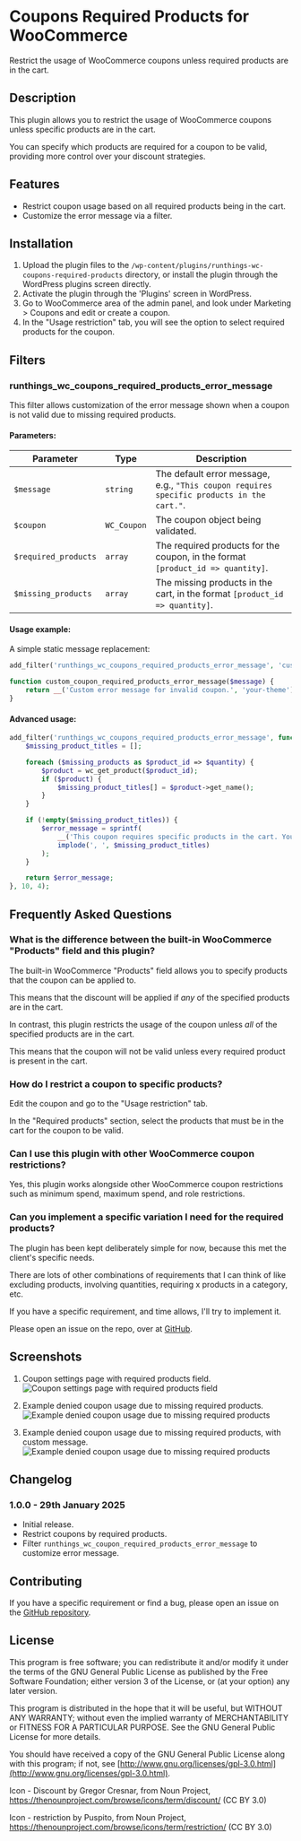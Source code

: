 # Coupons Required Products for WooCommerce

Restrict the usage of WooCommerce coupons unless required products are in the cart.

## Description

This plugin allows you to restrict the usage of WooCommerce coupons unless specific products are in the cart.

You can specify which products are required for a coupon to be valid, providing more control over your discount strategies.

## Features

- Restrict coupon usage based on all required products being in the cart.
- Customize the error message via a filter.

## Installation

1. Upload the plugin files to the `/wp-content/plugins/runthings-wc-coupons-required-products` directory, or install the plugin through the WordPress plugins screen directly.
2. Activate the plugin through the 'Plugins' screen in WordPress.
3. Go to WooCommerce area of the admin panel, and look under Marketing > Coupons and edit or create a coupon.
4. In the "Usage restriction" tab, you will see the option to select required products for the coupon.

## Filters

### runthings_wc_coupons_required_products_error_message

This filter allows customization of the error message shown when a coupon is not valid due to missing required products.

#### Parameters:

| Parameter            | Type        | Description                                                                               |
| -------------------- | ----------- | ----------------------------------------------------------------------------------------- |
| `$message`           | `string`    | The default error message, e.g., `"This coupon requires specific products in the cart."`. |
| `$coupon`            | `WC_Coupon` | The coupon object being validated.                                                        |
| `$required_products` | `array`     | The required products for the coupon, in the format `[product_id => quantity]`.           |
| `$missing_products`  | `array`     | The missing products in the cart, in the format `[product_id => quantity]`.               |

#### Usage example:

A simple static message replacement:

```php
add_filter('runthings_wc_coupons_required_products_error_message', 'custom_coupon_required_products_error_message');

function custom_coupon_required_products_error_message($message) {
    return __('Custom error message for invalid coupon.', 'your-theme');
}
```

#### Advanced usage:

```php
add_filter('runthings_wc_coupons_required_products_error_message', function ($error_message, $coupon, $required_products, $missing_products) {
    $missing_product_titles = [];

    foreach ($missing_products as $product_id => $quantity) {
        $product = wc_get_product($product_id);
        if ($product) {
            $missing_product_titles[] = $product->get_name();
        }
    }

    if (!empty($missing_product_titles)) {
        $error_message = sprintf(
            __('This coupon requires specific products in the cart. You still need to add the following products: %s', 'your-theme'),
            implode(', ', $missing_product_titles)
        );
    }

    return $error_message;
}, 10, 4);
```

## Frequently Asked Questions

### What is the difference between the built-in WooCommerce "Products" field and this plugin?

The built-in WooCommerce "Products" field allows you to specify products that the coupon can be applied to.

This means that the discount will be applied if _any_ of the specified products are in the cart.

In contrast, this plugin restricts the usage of the coupon unless _all_ of the specified products are in the cart.

This means that the coupon will not be valid unless every required product is present in the cart.

### How do I restrict a coupon to specific products?

Edit the coupon and go to the "Usage restriction" tab.

In the "Required products" section, select the products that must be in the cart for the coupon to be valid.

### Can I use this plugin with other WooCommerce coupon restrictions?

Yes, this plugin works alongside other WooCommerce coupon restrictions such as minimum spend, maximum spend, and role restrictions.

### Can you implement a specific variation I need for the required products?

The plugin has been kept deliberately simple for now, because this met the client's specific needs.

There are lots of other combinations of requirements that I can think of like excluding products, involving quantities, requiring x products in a category, etc.

If you have a specific requirement, and time allows, I'll try to implement it.

Please open an issue on the repo, over at [GitHub](https://github.com/runthings-dev/runthings-wc-coupons-required-products).

## Screenshots

1. Coupon settings page with required products field.
   ![Coupon settings page with required products field](screenshot-1.png)

2. Example denied coupon usage due to missing required products.
   ![Example denied coupon usage due to missing required products](screenshot-2.png)

3. Example denied coupon usage due to missing required products, with custom message.
   ![Example denied coupon usage due to missing required products](screenshot-3.png)

## Changelog

### 1.0.0 - 29th January 2025

- Initial release.
- Restrict coupons by required products.
- Filter `runthings_wc_coupon_required_products_error_message` to customize error message.

## Contributing

If you have a specific requirement or find a bug, please open an issue on the [GitHub repository](https://github.com/runthings-dev/runthings-wc-coupons-required-products).

## License

This program is free software; you can redistribute it and/or modify it under the terms of the GNU General Public License as published by the Free Software Foundation; either version 3 of the License, or (at your option) any later version.

This program is distributed in the hope that it will be useful, but WITHOUT ANY WARRANTY; without even the implied warranty of MERCHANTABILITY or FITNESS FOR A PARTICULAR PURPOSE. See the GNU General Public License for more details.

You should have received a copy of the GNU General Public License along with this program; if not, see [http://www.gnu.org/licenses/gpl-3.0.html](http://www.gnu.org/licenses/gpl-3.0.html).

Icon - Discount by Gregor Cresnar, from Noun Project, https://thenounproject.com/browse/icons/term/discount/ (CC BY 3.0)

Icon - restriction by Puspito, from Noun Project, https://thenounproject.com/browse/icons/term/restriction/ (CC BY 3.0)
